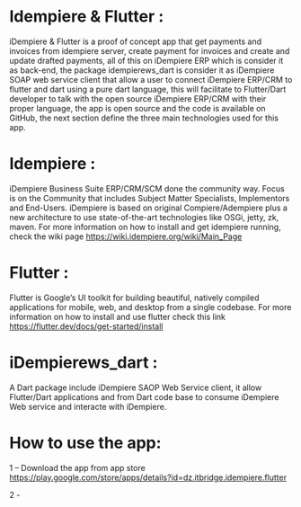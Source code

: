 # Idempiere & Flutter :

iDempiere & Flutter is a proof of concept app that get payments and invoices from idempiere server, create payment for invoices and create and update drafted payments, all of this on iDempiere ERP which is consider it as back-end, the package idempierews_dart is consider it as iDempiere SOAP web service client that allow a user to connect iDempiere ERP/CRM to flutter and dart using a pure dart language, this will facilitate to Flutter/Dart developer to talk  with the open source iDempiere ERP/CRM with their proper language, the app is open source and the code is available on GitHub, the next section define the three main technologies used for this app.


# Idempiere : 

iDempiere Business Suite ERP/CRM/SCM done the community way. Focus is on the Community that includes Subject Matter Specialists, Implementors and End-Users.
iDempiere is based on original Compiere/Adempiere plus a new architecture to use state-of-the-art technologies like OSGi, jetty, zk, maven. For more information on how to install and get idempiere running, check the wiki page https://wiki.idempiere.org/wiki/Main_Page

# Flutter : 

Flutter is Google’s UI toolkit for building beautiful, natively compiled applications for mobile, web, and desktop from a single codebase. For more information on how to install and use flutter check this link https://flutter.dev/docs/get-started/install

# iDempierews_dart :

A Dart package include iDempiere SAOP Web Service client, it allow Flutter/Dart applications and from Dart code base to consume iDempiere Web service and interacte with iDempiere.

# How to use the app:

1 – Download the app from app store https://play.google.com/store/apps/details?id=dz.itbridge.idempiere.flutter

2 - 
